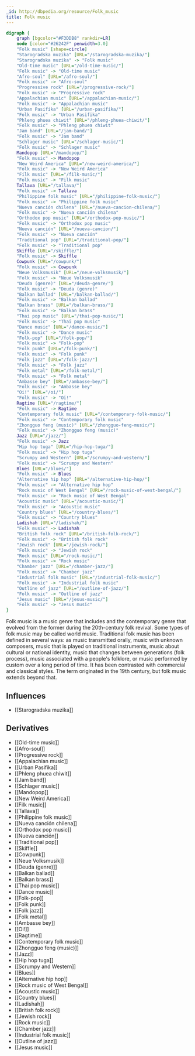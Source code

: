 ```yaml
---
_id: http://dbpedia.org/resource/Folk_music
title: Folk music
---
```


```dot
digraph {
	graph [bgcolor="#F3DDB8" rankdir=LR]
	node [color="#26242F" penwidth=3.0]
	"Folk music" [shape=circle]
	"Starogradska muzika" [URL="/starogradska-muzika/"]
	"Starogradska muzika" -> "Folk music"
	"Old-time music" [URL="/old-time-music/"]
	"Folk music" -> "Old-time music"
	"Afro-soul" [URL="/afro-soul/"]
	"Folk music" -> "Afro-soul"
	"Progressive rock" [URL="/progressive-rock/"]
	"Folk music" -> "Progressive rock"
	"Appalachian music" [URL="/appalachian-music/"]
	"Folk music" -> "Appalachian music"
	"Urban Pasifika" [URL="/urban-pasifika/"]
	"Folk music" -> "Urban Pasifika"
	"Phleng phuea chiwit" [URL="/phleng-phuea-chiwit/"]
	"Folk music" -> "Phleng phuea chiwit"
	"Jam band" [URL="/jam-band/"]
	"Folk music" -> "Jam band"
	"Schlager music" [URL="/schlager-music/"]
	"Folk music" -> "Schlager music"
	Mandopop [URL="/mandopop/"]
	"Folk music" -> Mandopop
	"New Weird America" [URL="/new-weird-america/"]
	"Folk music" -> "New Weird America"
	"Filk music" [URL="/filk-music/"]
	"Folk music" -> "Filk music"
	Tallava [URL="/tallava/"]
	"Folk music" -> Tallava
	"Philippine folk music" [URL="/philippine-folk-music/"]
	"Folk music" -> "Philippine folk music"
	"Nueva canción chilena" [URL="/nueva-cancion-chilena/"]
	"Folk music" -> "Nueva canción chilena"
	"Orthodox pop music" [URL="/orthodox-pop-music/"]
	"Folk music" -> "Orthodox pop music"
	"Nueva canción" [URL="/nueva-cancion/"]
	"Folk music" -> "Nueva canción"
	"Traditional pop" [URL="/traditional-pop/"]
	"Folk music" -> "Traditional pop"
	Skiffle [URL="/skiffle/"]
	"Folk music" -> Skiffle
	Cowpunk [URL="/cowpunk/"]
	"Folk music" -> Cowpunk
	"Neue Volksmusik" [URL="/neue-volksmusik/"]
	"Folk music" -> "Neue Volksmusik"
	"Deuda (genre)" [URL="/deuda-genre/"]
	"Folk music" -> "Deuda (genre)"
	"Balkan ballad" [URL="/balkan-ballad/"]
	"Folk music" -> "Balkan ballad"
	"Balkan brass" [URL="/balkan-brass/"]
	"Folk music" -> "Balkan brass"
	"Thai pop music" [URL="/thai-pop-music/"]
	"Folk music" -> "Thai pop music"
	"Dance music" [URL="/dance-music/"]
	"Folk music" -> "Dance music"
	"Folk-pop" [URL="/folk-pop/"]
	"Folk music" -> "Folk-pop"
	"Folk punk" [URL="/folk-punk/"]
	"Folk music" -> "Folk punk"
	"Folk jazz" [URL="/folk-jazz/"]
	"Folk music" -> "Folk jazz"
	"Folk metal" [URL="/folk-metal/"]
	"Folk music" -> "Folk metal"
	"Ambasse bey" [URL="/ambasse-bey/"]
	"Folk music" -> "Ambasse bey"
	"Oi!" [URL="/oi/"]
	"Folk music" -> "Oi!"
	Ragtime [URL="/ragtime/"]
	"Folk music" -> Ragtime
	"Contemporary folk music" [URL="/contemporary-folk-music/"]
	"Folk music" -> "Contemporary folk music"
	"Zhongguo feng (music)" [URL="/zhongguo-feng-music/"]
	"Folk music" -> "Zhongguo feng (music)"
	Jazz [URL="/jazz/"]
	"Folk music" -> Jazz
	"Hip hop tuga" [URL="/hip-hop-tuga/"]
	"Folk music" -> "Hip hop tuga"
	"Scrumpy and Western" [URL="/scrumpy-and-western/"]
	"Folk music" -> "Scrumpy and Western"
	Blues [URL="/blues/"]
	"Folk music" -> Blues
	"Alternative hip hop" [URL="/alternative-hip-hop/"]
	"Folk music" -> "Alternative hip hop"
	"Rock music of West Bengal" [URL="/rock-music-of-west-bengal/"]
	"Folk music" -> "Rock music of West Bengal"
	"Acoustic music" [URL="/acoustic-music/"]
	"Folk music" -> "Acoustic music"
	"Country blues" [URL="/country-blues/"]
	"Folk music" -> "Country blues"
	Ladishah [URL="/ladishah/"]
	"Folk music" -> Ladishah
	"British folk rock" [URL="/british-folk-rock/"]
	"Folk music" -> "British folk rock"
	"Jewish rock" [URL="/jewish-rock/"]
	"Folk music" -> "Jewish rock"
	"Rock music" [URL="/rock-music/"]
	"Folk music" -> "Rock music"
	"Chamber jazz" [URL="/chamber-jazz/"]
	"Folk music" -> "Chamber jazz"
	"Industrial folk music" [URL="/industrial-folk-music/"]
	"Folk music" -> "Industrial folk music"
	"Outline of jazz" [URL="/outline-of-jazz/"]
	"Folk music" -> "Outline of jazz"
	"Jesus music" [URL="/jesus-music/"]
	"Folk music" -> "Jesus music"
}
```

Folk music is a music genre that includes and the contemporary genre that evolved from the former during the 20th-century folk revival. Some types of folk music may be called world music. Traditional folk music has been defined in several ways: as music transmitted orally, music with unknown composers, music that is played on traditional instruments, music about cultural or national identity, music that changes between generations (folk process), music associated with a people's folklore, or music performed by custom over a long period of time. It has been contrasted with commercial and classical styles. The term originated in the 19th century, but folk music extends beyond that.

## Influences
- [[Starogradska muzika]]

## Derivatives
- [[Old-time music]]
- [[Afro-soul]]
- [[Progressive rock]]
- [[Appalachian music]]
- [[Urban Pasifika]]
- [[Phleng phuea chiwit]]
- [[Jam band]]
- [[Schlager music]]
- [[Mandopop]]
- [[New Weird America]]
- [[Filk music]]
- [[Tallava]]
- [[Philippine folk music]]
- [[Nueva canción chilena]]
- [[Orthodox pop music]]
- [[Nueva canción]]
- [[Traditional pop]]
- [[Skiffle]]
- [[Cowpunk]]
- [[Neue Volksmusik]]
- [[Deuda (genre)]]
- [[Balkan ballad]]
- [[Balkan brass]]
- [[Thai pop music]]
- [[Dance music]]
- [[Folk-pop]]
- [[Folk punk]]
- [[Folk jazz]]
- [[Folk metal]]
- [[Ambasse bey]]
- [[Oi!]]
- [[Ragtime]]
- [[Contemporary folk music]]
- [[Zhongguo feng (music)]]
- [[Jazz]]
- [[Hip hop tuga]]
- [[Scrumpy and Western]]
- [[Blues]]
- [[Alternative hip hop]]
- [[Rock music of West Bengal]]
- [[Acoustic music]]
- [[Country blues]]
- [[Ladishah]]
- [[British folk rock]]
- [[Jewish rock]]
- [[Rock music]]
- [[Chamber jazz]]
- [[Industrial folk music]]
- [[Outline of jazz]]
- [[Jesus music]]

